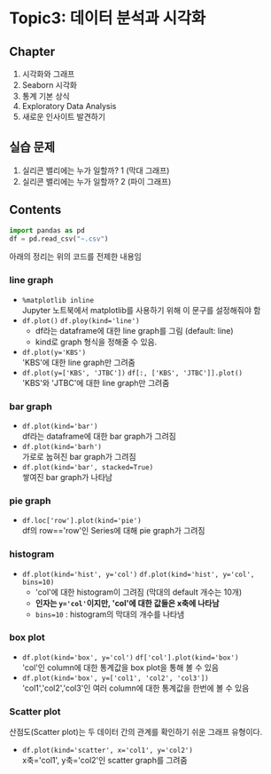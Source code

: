 # Topic3: 데이터 분석과 시각화
## Chapter
1. 시각화와 그래프
2. Seaborn 시각화
3. 통계 기본 상식
4. Exploratory Data Analysis
5. 새로운 인사이트 발견하기
## 실습 문제
1. 실리콘 밸리에는 누가 일할까? 1 (막대 그래프)
2. 실리콘 밸리에는 누가 일할까? 2 (파이 그래프)
## Contents
```python
import pandas as pd
df = pd.read_csv("~.csv")
```
아래의 정리는 위의 코드를 전제한 내용임
### line graph
- `%matplotlib inline` 
<br> Jupyter 노트북에서 matplotlib를 사용하기 위해 이 문구를 설정해줘야 함
- `df.plot()` `df.ploy(kind='line')`
  - df라는 dataframe에 대한 line graph를 그림 (default: line)
  - kind로 graph 형식을 정해줄 수 있음.
- `df.plot(y='KBS')` 
<br> 'KBS'에 대한 line graph만 그려줌
- `df.plot(y=['KBS', 'JTBC'])` `df[:, ['KBS', 'JTBC']].plot()`
<br> 'KBS'와 'JTBC'에 대한 line graph만 그려줌
### bar graph
- `df.plot(kind='bar')`
<br> df라는 dataframe에 대한 bar graph가 그려짐
- `df.plot(kind='barh')`
<br> 가로로 눕혀진 bar graph가 그려짐
- `df.plot(kind='bar', stacked=True)`
<br> 쌓여진 bar graph가 나타남
### pie graph
- `df.loc['row'].plot(kind='pie')`
<br> df의 row=='row'인 Series에 대해 pie graph가 그려짐
### histogram
- `df.plot(kind='hist', y='col')` `df.plot(kind='hist', y='col', bins=10)`
  - 'col'에 대한 histogram이 그려짐 (막대의 default 개수는 10개)
  - **인자는 `y='col'`이지만, 'col'에 대한 값들은 x축에 나타남**
  - `bins=10` : histogram의 막대의 개수를 나타냄
### box plot
- `df.plot(kind='box', y='col')` `df['col'].plot(kind='box')`
<br> 'col'인 column에 대한 통계값을 box plot을 통해 볼 수 있음
- `df.plot(kind='box', y=['col1', 'col2', 'col3'])`
<br> 'col1','col2','col3'인 여러 column에 대한 통계값을 한번에 볼 수 있음
### Scatter plot
산점도(Scatter plot)는 두 데이터 간의 관계를 확인하기 쉬운 그래프 유형이다.
- `df.plot(kind='scatter', x='col1', y='col2')`
<br> x축='col1', y축='col2'인 scatter graph를 그려줌
